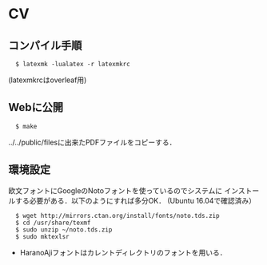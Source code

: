 # CV

## コンパイル手順

```
  $ latexmk -lualatex -r latexmkrc
```

(latexmkrcはoverleaf用)

## Webに公開

```
  $ make
```

../../public/filesに出来たPDFファイルをコピーする．

## 環境設定

欧文フォントにGoogleのNotoフォントを使っているのでシステムに
インストールする必要がある．以下のようにすれば多分OK．
(Ubuntu 16.04で確認済み）

```
  $ wget http://mirrors.ctan.org/install/fonts/noto.tds.zip
  $ cd /usr/share/texmf
  $ sudo unzip ~/noto.tds.zip
  $ sudo mktexlsr
```

* HaranoAjiフォントはカレントディレクトリのフォントを用いる．

